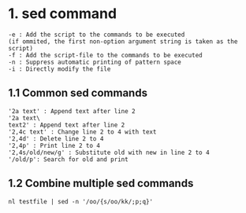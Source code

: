# 1. sed command
```
-e : Add the script to the commands to be executed
(if ommited, the first non-option argument string is taken as the script)
-f : Add the script-file to the commands to be executed
-n : Suppress automatic printing of pattern space
-i : Directly modify the file
```
## 1.1 Common sed commands
```
'2a text' : Append text after line 2
'2a text\
text2' : Append text after line 2
'2,4c text' : Change line 2 to 4 with text
'2,4d' : Delete line 2 to 4
'2,4p' : Print line 2 to 4
'2,4s/old/new/g' : Substitute old with new in line 2 to 4
'/old/p': Search for old and print
```
## 1.2 Combine multiple sed commands
```
nl testfile | sed -n '/oo/{s/oo/kk/;p;q}'
```


